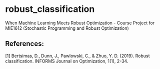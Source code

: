 # robust_classification
When Machine Learning Meets Robust Optimization - Course Project for MIE1612 (Stochastic Programming and Robust Optimization)


## References:
[1] Bertsimas, D., Dunn, J., Pawlowski, C., & Zhuo, Y. D. (2019). Robust classification. INFORMS Journal on Optimization, 1(1), 2-34.
